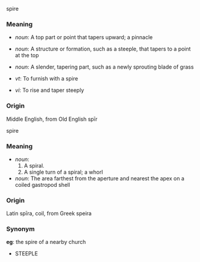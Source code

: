 spire
### Meaning
+ _noun_: A top part or point that tapers upward; a pinnacle
+ _noun_: A structure or formation, such as a steeple, that tapers to a point at the top
+ _noun_: A slender, tapering part, such as a newly sprouting blade of grass

+ _vt_: To furnish with a spire
+ _vi_: To rise and taper steeply

### Origin

Middle English, from Old English spīr

spire
### Meaning
+ _noun_:
   1. A spiral.
   2. A single turn of a spiral; a whorl
+ _noun_: The area farthest from the aperture and nearest the apex on a coiled gastropod shell

### Origin

Latin spīra, coil, from Greek speira

### Synonym

__eg__: the spire of a nearby church

+ STEEPLE


